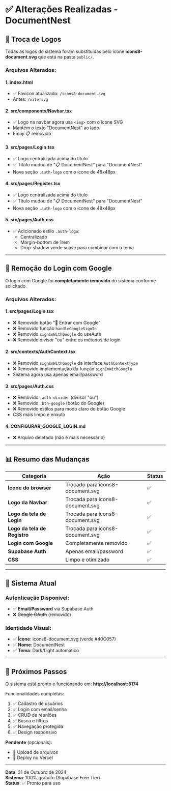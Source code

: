 # ✅ Alterações Realizadas - DocumentNest

## 🎨 Troca de Logos

Todas as logos do sistema foram substituídas pelo ícone **icons8-document.svg** que está na pasta `public/`.

### Arquivos Alterados:

#### 1. **index.html**
- ✅ Favicon atualizado: `/icons8-document.svg`
- Antes: `/vite.svg`

#### 2. **src/components/Navbar.tsx**
- ✅ Logo na navbar agora usa `<img>` com o ícone SVG
- Mantém o texto "DocumentNest" ao lado
- Emoji 📋 removido

#### 3. **src/pages/Login.tsx**
- ✅ Logo centralizada acima do título
- ✅ Título mudou de "📋 DocumentNest" para "DocumentNest"
- Nova seção `.auth-logo` com o ícone de 48x48px

#### 4. **src/pages/Register.tsx**
- ✅ Logo centralizada acima do título
- ✅ Título mudou de "📋 DocumentNest" para "DocumentNest"
- Nova seção `.auth-logo` com o ícone de 48x48px

#### 5. **src/pages/Auth.css**
- ✅ Adicionado estilo `.auth-logo`:
  - Centralizado
  - Margin-bottom de 1rem
  - Drop-shadow verde suave para combinar com o tema

---

## 🚫 Remoção do Login com Google

O login com Google foi **completamente removido** do sistema conforme solicitado.

### Arquivos Alterados:

#### 1. **src/pages/Login.tsx**
- ❌ Removido botão "🔐 Entrar com Google"
- ❌ Removido função `handleGoogleSignIn`
- ❌ Removido `signInWithGoogle` do useAuth
- ❌ Removido divisor "ou" entre os métodos de login

#### 2. **src/contexts/AuthContext.tsx**
- ❌ Removido `signInWithGoogle` da interface `AuthContextType`
- ❌ Removido implementação da função `signInWithGoogle`
- Sistema agora usa apenas email/password

#### 3. **src/pages/Auth.css**
- ❌ Removido `.auth-divider` (divisor "ou")
- ❌ Removido `.btn-google` (botão do Google)
- ❌ Removido estilos para modo claro do botão Google
- CSS mais limpo e enxuto

#### 4. **CONFIGURAR_GOOGLE_LOGIN.md**
- ❌ Arquivo deletado (não é mais necessário)

---

## 📊 Resumo das Mudanças

| Categoria | Ação | Status |
|-----------|------|--------|
| **Ícone do browser** | Trocado para icons8-document.svg | ✅ |
| **Logo da Navbar** | Trocada para icons8-document.svg | ✅ |
| **Logo da tela de Login** | Trocada para icons8-document.svg | ✅ |
| **Logo da tela de Registro** | Trocada para icons8-document.svg | ✅ |
| **Login com Google** | Completamente removido | ✅ |
| **Supabase Auth** | Apenas email/password | ✅ |
| **CSS** | Limpo e otimizado | ✅ |

---

## 🎯 Sistema Atual

### Autenticação Disponível:
- ✅ **Email/Password** via Supabase Auth
- ❌ ~~Google OAuth~~ (removido)

### Identidade Visual:
- ✅ **Ícone**: icons8-document.svg (verde #40C057)
- ✅ **Nome**: DocumentNest
- ✅ **Tema**: Dark/Light automático

---

## 🚀 Próximos Passos

O sistema está pronto e funcionando em:
**http://localhost:5174**

Funcionalidades completas:
1. ✅ Cadastro de usuários
2. ✅ Login com email/senha
3. ✅ CRUD de reuniões
4. ✅ Busca e filtros
5. ✅ Navegação protegida
6. ✅ Design responsivo

**Pendente** (opcionais):
- 📎 Upload de arquivos
- 🚀 Deploy no Vercel

---

**Data**: 31 de Outubro de 2024  
**Sistema**: 100% gratuito (Supabase Free Tier)  
**Status**: ✅ Pronto para uso
